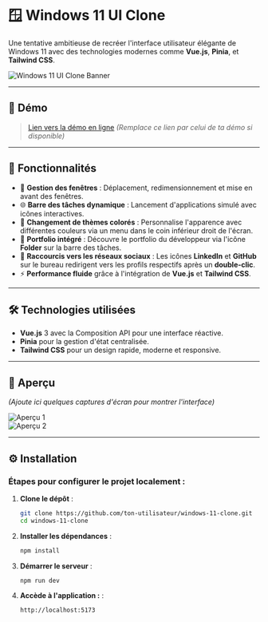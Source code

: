 # 🪟 Windows 11 UI Clone  
Une tentative ambitieuse de recréer l'interface utilisateur élégante de Windows 11 avec des technologies modernes comme **Vue.js**, **Pinia**, et **Tailwind CSS**.

![Windows 11 UI Clone Banner](https://miro.medium.com/v2/resize:fit:2000/1*WE_pJonC9b3hp7MEWLHYtQ.png)

---

## 🚀 Démo  
> [Lien vers la démo en ligne](#) *(Remplace ce lien par celui de ta démo si disponible)*  

---
## 🎯 Fonctionnalités  
- 📂 **Gestion des fenêtres** : Déplacement, redimensionnement et mise en avant des fenêtres.  
- 🌐 **Barre des tâches dynamique** : Lancement d'applications simulé avec icônes interactives.  
- 🎨 **Changement de thèmes colorés** : Personnalise l'apparence avec différentes couleurs via un menu dans le coin inférieur droit de l'écran.  
- 💼 **Portfolio intégré** : Découvre le portfolio du développeur via l'icône **Folder** sur la barre des tâches.  
- 🔗 **Raccourcis vers les réseaux sociaux** : Les icônes **LinkedIn** et **GitHub** sur le bureau redirigent vers les profils respectifs après un **double-clic**.  
- ⚡ **Performance fluide** grâce à l'intégration de **Vue.js** et **Tailwind CSS**.  


---

## 🛠️ Technologies utilisées  
- **Vue.js** 3 avec la Composition API pour une interface réactive.  
- **Pinia** pour la gestion d'état centralisée.  
- **Tailwind CSS** pour un design rapide, moderne et responsive.  

---

## 📸 Aperçu  
*(Ajoute ici quelques captures d'écran pour montrer l'interface)*  

![Aperçu 1](https://i.imgur.com/LkrjAei.jpeg)  
![Aperçu 2](https://i.imgur.com/GCSHttQ.jpeg)  

---

## ⚙️ Installation  

### Étapes pour configurer le projet localement :

1. **Clone le dépôt** :  
   ```bash
   git clone https://github.com/ton-utilisateur/windows-11-clone.git
   cd windows-11-clone

2. **Installer les dépendances** :  
   ```bash
   npm install
   
3. **Démarrer le serveur** :  
   ```bash
   npm run dev
   
4. **Accède à l'application :** :  
   ```bash
   http://localhost:5173      